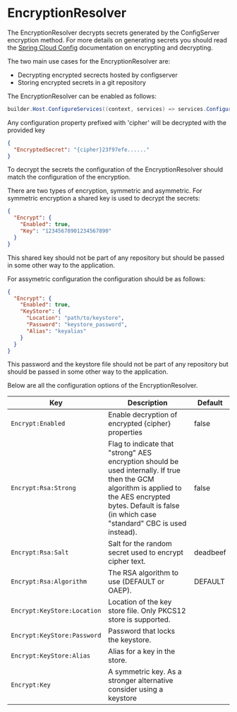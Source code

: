 ﻿# EncryptionResolver

The EncryptionResolver decrypts secrets generated by the ConfigServer encryption method. For more details on generating secrets
you should read the [Spring Cloud Config](https://docs.spring.io/spring-cloud-config/docs/current/reference/html/#_encryption_and_decryption)
documentation on encrypting and decrypting.

The two main use cases for the EncryptionResolver are:
- Decrypting encrypted secrects hosted by configserver
- Storing encrypted secrets in a git repository

The EncryptionResolver can be enabled as follows:
```csharp
builder.Host.ConfigureServices((context, services) => services.ConfigureEncryptionResolver(context.Configuration));
```

Any configuration property prefixed with 'cipher' will be decrypted with the provided key
```json
{
  "EncryptedSecret": "{cipher}23f97efe......"
}
```

To decrypt the secrets the configuration of the EncryptionResolver should match
the configuration of the encryption.

There are two types of encryption, symmetric and asymmetric.
For symmetric encryption a shared key is used to decrypt the secrets:
```json
{
  "Encrypt": {
    "Enabled": true,
    "Key": "12345678901234567890"
  }
}
```
This shared key should not be part of any repository but should be passed in some other way to
the application.

For assymetric configuration the configuration should be as follows:
```json
{
  "Encrypt": {
    "Enabled": true,
    "KeyStore": {
      "Location": "path/to/keystore",
      "Password": "keystore_password",
      "Alias": "keyalias"
    }
  }
}
```
This password and the keystore file should not be part of any repository but should be passed in some other way to
the application.

Below are all the configuration options of the EncryptionResolver.

| Key | Description | Default |
| --- | --- | --- |
| `Encrypt:Enabled` | Enable decryption of encrypted {cipher} properties | false |
| `Encrypt:Rsa:Strong` | Flag to indicate that "strong" AES encryption should be used internally. If true then the GCM algorithm is applied to the AES encrypted bytes. Default is false (in which case "standard" CBC is used instead). | false |
| `Encrypt:Rsa:Salt` | Salt for the random secret used to encrypt cipher text. | deadbeef |
| `Encrypt:Rsa:Algorithm` | The RSA algorithm to use (DEFAULT or OAEP). | DEFAULT |
| `Encrypt:KeyStore:Location` | Location of the key store file. Only PKCS12 store is supported. |       |
| `Encrypt:KeyStore:Password` | Password that locks the keystore. |       |
| `Encrypt:KeyStore:Alias` | Alias for a key in the store. |       |
| `Encrypt:Key` | A symmetric key. As a stronger alternative consider using a keystore |       |

